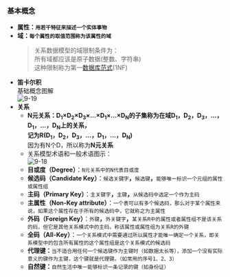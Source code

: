 ### 基本概念
  + **属性：`用若干特征来描述一个实体事物`**
  + **域：`每个属性的取值范围称为该属性的域`**
    > 关系数据模型的域限制条件为：<br>
      所有域都应该是原子数据(整数、字符串)<br>
      这种限制称为第一[数据库范式](https://baike.baidu.com/item/%E6%95%B0%E6%8D%AE%E5%BA%93%E8%8C%83%E5%BC%8F/7309898?fr=aladdin)(1NF)
  + **笛卡尔积**<br>
    基础概念图解<br>
    ![9-19](https://github.com/flysafely/Software-Design-Engineer-Note/blob/master/%E7%AC%AC%E4%B9%9D%E7%AB%A0-%E6%95%B0%E6%8D%AE%E5%BA%93%E6%8A%80%E6%9C%AF%E5%9F%BA%E7%A1%80/%E6%9C%AC%E7%AB%A0%E5%9B%BE%E7%A4%BA/9-19.jpg)
  + **关系**
    + **N元关系：D<sub>1</sub>×D<sub>2</sub>×D<sub>3</sub>×...×D<sub>1</sub>×...×D<sub>N</sub>的子集称为在域D<sub>1</sub>，D<sub>2</sub>，D<sub>3</sub>，...，D<sub>1</sub>，...，D<sub>N</sub>上的关系，<br>
    记为R(D<sub>1</sub>，D<sub>2</sub>，D<sub>3</sub>，...，D<sub>1</sub>，...，D<sub>N</sub>)**<br>
    因为有N个D，所以称为**N元关系**
    + 关系模型术语和一般术语图示：<br>
    ![9-18](https://github.com/flysafely/Software-Design-Engineer-Note/blob/master/%E7%AC%AC%E4%B9%9D%E7%AB%A0-%E6%95%B0%E6%8D%AE%E5%BA%93%E6%8A%80%E6%9C%AF%E5%9F%BA%E7%A1%80/%E6%9C%AC%E7%AB%A0%E5%9B%BE%E7%A4%BA/9-18.png)
    + **目或度（Degree）**：`N元关系中的N代表目或度`
    + **候选码（Candidate Key）**：`候选关键字`**，**`候选键`**，**`能够唯一标识一个元组的属性或属性组`
    + **主码（Primary Key）**：`主关键字`**，**`主键`**，**`从候选码中选定一个作为主码`
    + **主属性（Non-Key attribute）**：`一个表可以有多个候选码，那么对于某个属性来说，如果这个属性存在于所有的候选码中，它就称之为主属性`
    + **外码（Foreign Key）**：`外键`**，**`外关键字`**，**`某关系R中的属性或者属性组不是该关系的码，但它是其他关系模式中的主码，称该属性或属性组为关系R的外键`
    + **全码（All-Key）**：`一个关系模式中需要通过所以属性才能唯一确定一个关系，即关系模型中的包含所有属性的这个属性组是这个关系模式的候选码`
    + **代理键：**`当不适合用任何一个候选键作为主键时（如数据太长等），添加一个没有实际意义的键作为主键，这个键就是代理键。（如常用的序号1、2、3）`
    + **自然键：**`自然生活中唯一能够标识一条记录的键（如身份证）`
